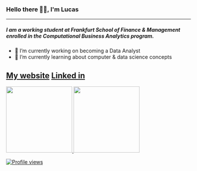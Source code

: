 ### Hello there 👋🏻, I'm Lucas
---
##### I am a working student at Frankfurt School of Finance & Management enrolled in the Computational Business Analytics program.

- 🔭 I’m currently working on becoming a Data Analyst
- 🌱 I’m currently learning about computer & data science concepts

[My website](www.lucaswagner.online)
[Linked in](www.linkedin.com/in/lucaswagner2109)
---
<div>
  <a href="https://github.com/vivekweb2013">
  <img height="180em" src="https://github-readme-stats.vercel.app/api?username=lmw2109&show_icons=true&include_all_commits=true&count_private=true"/>
  <img height="180em" src="https://github-readme-stats.vercel.app/api/top-langs/?username=lmw2109&layout=compact&langs_count=6"/>
</div>
  
![Profile views](https://gpvc.arturio.dev/lmw2109)

<!--

**lmw2109/lmw2109** is a ✨ _special_ ✨ repository because its `README.md` (this file) appears on your GitHub profile.

-->
